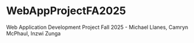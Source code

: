 # WebAppProjectFA2025
Web Application Development Project Fall 2025 - Michael Llanes, Camryn McPhaul, Inzwi Zunga

